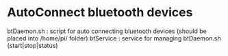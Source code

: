 AutoConnect bluetooth devices
==============================

btDaemon.sh : script for auto connecting bluetooth devices (should be placed into /home/pi/ folder)
btService : service for managing btDaemon.sh (start|stop|status)
